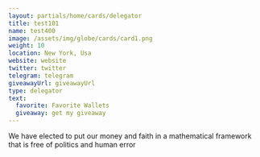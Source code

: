 ```yaml
---
layout: partials/home/cards/delegator
title: test101
name: test400
image: /assets/img/globe/cards/card1.png
weight: 10
location: New York, Usa
website: website
twitter: twitter
telegram: telegram
giveawayUrl: giveawayUrl
type: delegator
text:
  favorite: Favorite Wallets
  giveaway: get my giveaway
---
```


We have elected to put our money and faith in a mathematical framework that is free of politics and human error
